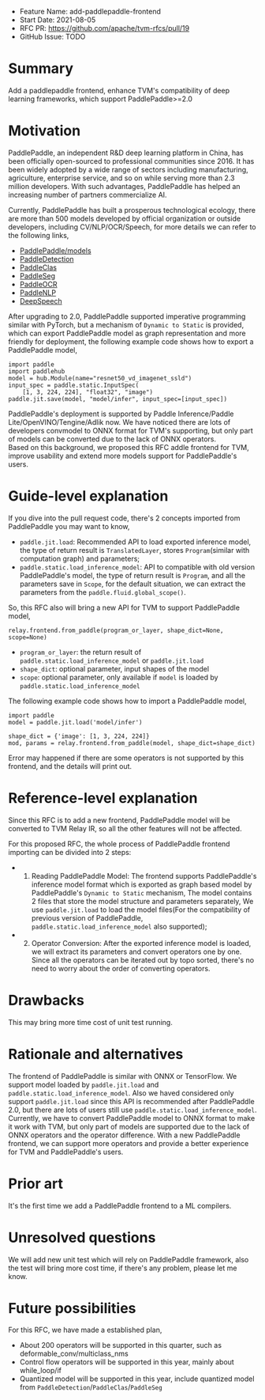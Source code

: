 - Feature Name: add-paddlepaddle-frontend
- Start Date: 2021-08-05
- RFC PR: https://github.com/apache/tvm-rfcs/pull/19
- GitHub Issue: TODO

# Summary
[summary]: #summary

Add a paddlepaddle frontend, enhance TVM's compatibility of deep learning frameworks, which support PaddlePaddle>=2.0

# Motivation
[motivation]: #motivation

PaddlePaddle,  an independent R&D deep learning platform in China, has been officially open-sourced to professional communities since 2016. It has been widely adopted by a wide range of sectors including manufacturing, agriculture, enterprise service, and so on while serving more than 2.3 million developers. With such advantages, PaddlePaddle has helped an increasing number of partners commercialize AI.

Currently, PaddlePaddle has built a prosperous technological ecology, there are more than 500 models developed by official organization or outside developers, including CV/NLP/OCR/Speech, for more details we can refer to the following links,

- [PaddlePaddle/models](https://github.com/PaddlePaddle/models)
- [PaddleDetection](https://github.com/PaddlePaddle/PaddleDetection)
- [PaddleClas](https://github.com/PaddlePaddle/PaddleClas)
- [PaddleSeg](https://github.com/PaddlePaddle/PaddleSeg)
- [PaddleOCR](https://github.com/PaddlePaddle/PaddleOCR)
- [PaddleNLP](https://github.com/PaddlePaddle/PaddleNLP)
- [DeepSpeech](https://github.com/PaddlePaddle/DeepSpeech)

After upgrading to 2.0, PaddlePaddle supported imperative programming similar with PyTorch, but a mechanism of `Dynamic to Static` is provided, which can export PaddlePaddle model as graph representation and more friendly for deployment, the following example code shows how to export a PaddlePaddle model,

```
import paddle
import paddlehub
model = hub.Module(name="resnet50_vd_imagenet_ssld")
input_spec = paddle.static.InputSpec(
    [1, 3, 224, 224], "float32", "image")
paddle.jit.save(model, "model/infer", input_spec=[input_spec])
```

PaddlePaddle's deployment is supported by Paddle Inference/Paddle Lite/OpenVINO/Tengine/Adlik now. We have noticed there are lots of developers convmodel to ONNX format for TVM's supporting, but only part of models can be converted due to the lack of ONNX operators.  
Based on this background, we proposed this RFC addle frontend for TVM, improve usability  and extend more models support for PaddlePaddle's users.


# Guide-level explanation
[guide-level-explanation]: #guide-level-explanation

If you dive into the pull request code, there's 2 concepts imported from PaddlePaddle you may want to know,
- `paddle.jit.load`: Recommended API to load exported inference model, the type of return result is `TranslatedLayer`, stores `Program`(similar with computation graph) and parameters;
- `paddle.static.load_inference_model`: API to compatible with old version PaddlePaddle's model, the type of return result is `Program`, and all the parameters save in `Scope`, for the default situation, we can extract the parameters from the `paddle.fluid.global_scope()`.

So, this RFC also will bring a new API for TVM to support PaddlePaddle model,
```
relay.frontend.from_paddle(program_or_layer, shape_dict=None, scope=None)
```
- `program_or_layer`: the return result of `paddle.static.load_inference_model` or `paddle.jit.load`
- `shape_dict`: optional parameter, input shapes of the model
- `scope`: optional parameter, only available if `model` is loaded by `paddle.static.load_inference_model`

The following example code shows how to import a PaddlePaddle model,
```
import paddle
model = paddle.jit.load('model/infer')

shape_dict = {'image': [1, 3, 224, 224]}
mod, params = relay.frontend.from_paddle(model, shape_dict=shape_dict)
```

Error may happened if there are some operators is not supported by this frontend, and the details will print out.

# Reference-level explanation
[reference-level-explanation]: #reference-level-explanation

Since this RFC is to add a new frontend, PaddlePaddle model will be converted to TVM Relay IR, so all the other features will not be affected.

For this proposed RFC, the whole process of PaddlePaddle frontend importing can be divided into 2 steps:
- 1. Reading PaddlePaddle Model: The frontend supports PaddlePaddle's inference model format which is exported as graph based model by PaddlePaddle's `Dynamic to Static` mechanism, The model contains 2 files that store the model structure and parameters separately, We use `paddle.jit.load` to load the model files(For the compatibility of previous version of PaddlePaddle, `paddle.static.load_inference_model` also supported); 
- 2. Operator Conversion: After the exported inference model is loaded, we will extract its parameters and convert operators one by one. Since all the operators can be iterated out by topo sorted, there's no need to worry about the order of converting operators. 

# Drawbacks
[drawbacks]: #drawbacks

This may bring more time cost of unit test running.

# Rationale and alternatives
[rationale-and-alternatives]: #rationale-and-alternatives

The frontend of PaddlePaddle is similar with ONNX or TensorFlow. We support model loaded by `paddle.jit.load` and `paddle.static.load_inference_model`. Also we haved considered only support `paddle.jit.load` since this API is recommended after PaddlePaddle 2.0, but there are lots of users still use `paddle.static.load_inference_model`.
Currently, we have to convert PaddlePaddle model to ONNX format to make it work with TVM, but only part of models are supported due to the lack of ONNX operators and the operator difference. With a new PaddlePaddle frontend, we can support more operators and provide a better experience for TVM and PaddlePaddle's users.

# Prior art
[prior-art]: #prior-art

It's the first time we add a PaddlePaddle frontend to a ML compilers.

# Unresolved questions
[unresolved-questions]: #unresolved-questions

We will add new unit test which will rely on PaddlePaddle framework, also the test will bring more cost time, if there's any problem, please let me know.

# Future possibilities
[future-possibilities]: #future-possibilities

For this RFC, we have made a established plan,

- About 200 operators will be supported in this quarter, such as deformable_conv/multiclass_nms
- Control flow operators will be supported in this year, mainly about while_loop/if
- Quantized model will be supported in this year, include quantized model from `PaddleDetection`/`PaddleClas`/`PaddleSeg`
